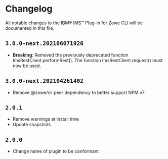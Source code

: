 # Changelog

All notable changes to the IBM® IMS™ Plug-in for Zowe CLI will be documented in this file.

## `3.0.0-next.202106071926`

- **Breaking**: Removed the previously deprecated function ImsRestClient.performRest(). The function ImsRestClient.request() must now be used.

## `3.0.0-next.202104261402`

- Remove @zowe/cli peer dependency to better support NPM v7

## `2.0.1`

- Remove warnings at install time
- Update snapshots

## `2.0.0`

- Change name of plugin to be conformant